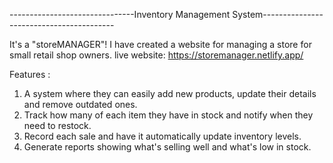-------------------------------Inventory Management System-----------------------------------------

It's a "storeMANAGER"! I have created a website for managing a store for small retail shop owners.
live website: https://storemanager.netlify.app/

Features :
1. A system where they can easily add new products, update their details and remove outdated ones.
2. Track how many of each item they have in stock and notify when they need to restock.
3. Record each sale and have it automatically update inventory levels.
4. Generate reports showing what's selling well and what's low in stock.
